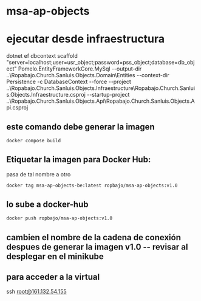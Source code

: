 # msa-ap-objects

# ejecutar desde infraestructura
dotnet ef dbcontext scaffold "server=localhost;user=usr_object;password=pss_object;database=db_object" Pomelo.EntityFrameworkCore.MySql --output-dir ..\Ropabajo.Church.Sanluis.Objects.Domain\Entities --context-dir Persistence -c DatabaseContext --force --project ..\Ropabajo.Church.Sanluis.Objects.Infraestructure\Ropabajo.Church.Sanluis.Objects.Infraestructure.csproj --startup-project ..\Ropabajo.Church.Sanluis.Objects.Api\Ropabajo.Church.Sanluis.Objects.Api.csproj


## este comando debe generar la imagen
```sh
docker compose build
```

## Etiquetar la imagen para Docker Hub:
pasa de tal nombre a otro 
```sh
docker tag msa-ap-objects-be:latest ropbajo/msa-ap-objects:v1.0
```

## lo sube a docker-hub
```sh
docker push ropbajo/msa-ap-objects:v1.0
```

## cambien el nombre de la cadena de conexión despues de generar la imagen v1.0 -- revisar al desplegar en el minikube


## para acceder a la virtual
ssh root@161.132.54.155
